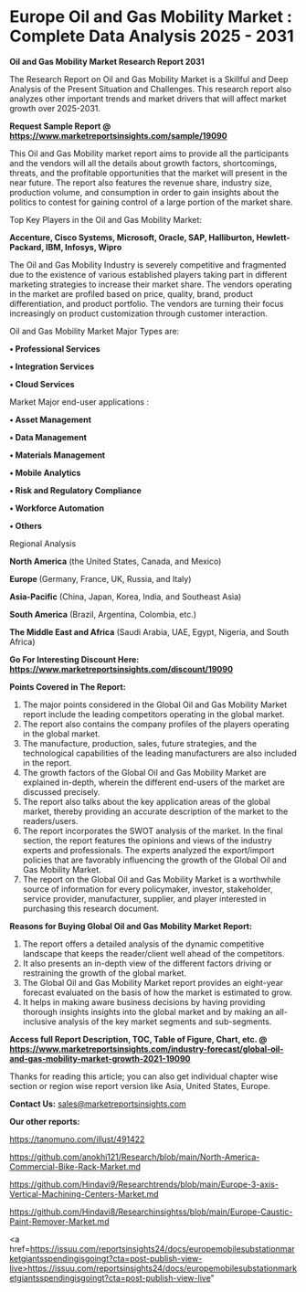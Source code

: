 # Europe Oil and Gas Mobility Market : Complete Data Analysis 2025 - 2031

<strong>Oil and Gas Mobility Market Research Report 2031</strong>

The Research Report on Oil and Gas Mobility Market is a Skillful and Deep Analysis of the Present Situation and Challenges. This research report also analyzes other important trends and market drivers that will affect market growth over 2025-2031.

<strong>Request Sample Report @ <a href=https://www.marketreportsinsights.com/sample/19090>https://www.marketreportsinsights.com/sample/19090</a></strong>

This Oil and Gas Mobility market report aims to provide all the participants and the vendors will all the details about growth factors, shortcomings, threats, and the profitable opportunities that the market will present in the near future. The report also features the revenue share, industry size, production volume, and consumption in order to gain insights about the politics to contest for gaining control of a large portion of the market share.

Top Key Players in the Oil and Gas Mobility Market:

<strong>Accenture, Cisco Systems, Microsoft, Oracle, SAP, Halliburton, Hewlett-Packard, IBM, Infosys, Wipro</strong>

The Oil and Gas Mobility Industry is severely competitive and fragmented due to the existence of various established players taking part in different marketing strategies to increase their market share. The vendors operating in the market are profiled based on price, quality, brand, product differentiation, and product portfolio. The vendors are turning their focus increasingly on product customization through customer interaction.

Oil and Gas Mobility Market Major Types are:

<strong>• Professional Services

• Integration Services

• Cloud Services</strong>

Market Major end-user applications :

<strong>• Asset Management

• Data Management

• Materials Management

• Mobile Analytics

• Risk and Regulatory Compliance

• Workforce Automation

• Others</strong>

Regional Analysis

</u><strong><b>North America</b></strong> (the United States, Canada, and Mexico)

<strong><b>Europe </b></strong>(Germany, France, UK, Russia, and Italy)

<strong><b>Asia-Pacific</b></strong> (China, Japan, Korea, India, and Southeast Asia)

<strong><b>South America</b></strong> (Brazil, Argentina, Colombia, etc.)

<strong><b>The Middle East and Africa</b></strong> (Saudi Arabia, UAE, Egypt, Nigeria, and South Africa)

<strong>Go For Interesting Discount Here: <a href=https://www.marketreportsinsights.com/discount/19090>https://www.marketreportsinsights.com/discount/19090</a></strong>

<strong>Points Covered in The Report:</strong>
<ol>
  <li>The major points considered in the Global Oil and Gas Mobility Market report include the leading competitors operating in the global market.</li>
  <li>The report also contains the company profiles of the players operating in the global market.</li>
  <li>The manufacture, production, sales, future strategies, and the technological capabilities of the leading manufacturers are also included in the report.</li>
  <li>The growth factors of the Global Oil and Gas Mobility Market are explained in-depth, wherein the different end-users of the market are discussed precisely.</li>
  <li>The report also talks about the key application areas of the global market, thereby providing an accurate description of the market to the readers/users.</li>
  <li>The report incorporates the SWOT analysis of the market. In the final section, the report features the opinions and views of the industry experts and professionals. The experts analyzed the export/import policies that are favorably influencing the growth of the Global Oil and Gas Mobility Market.</li>
  <li>The report on the Global Oil and Gas Mobility Market is a worthwhile source of information for every policymaker, investor, stakeholder, service provider, manufacturer, supplier, and player interested in purchasing this research document.</li>
</ol>
<strong>Reasons for Buying Global Oil and Gas Mobility Market Report:</strong>

<ol>
  <li>The report offers a detailed analysis of the dynamic competitive landscape that keeps the reader/client well ahead of the competitors.</li>
  <li>It also presents an in-depth view of the different factors driving or restraining the growth of the global market.</li>
  <li>The Global Oil and Gas Mobility Market report provides an eight-year forecast evaluated on the basis of how the market is estimated to grow.</li>
  <li>It helps in making aware business decisions by having providing thorough insights insights into the global market and by making an all-inclusive analysis of the key market segments and sub-segments.</li>
</ol>
<strong>Access full Report Description, TOC, Table of Figure, Chart, etc. @ <a href=https://www.marketreportsinsights.com/industry-forecast/global-oil-and-gas-mobility-market-growth-2021-19090>https://www.marketreportsinsights.com/industry-forecast/global-oil-and-gas-mobility-market-growth-2021-19090</a></strong>


Thanks for reading this article; you can also get individual chapter wise section or region wise report version like Asia, United States, Europe.

<strong>Contact Us:</strong>
sales@marketreportsinsights.com

<strong>Our other reports:</strong>

<a href=https://tanomuno.com/illust/491422>https://tanomuno.com/illust/491422</a>

<a href=https://github.com/anokhi121/Research/blob/main/North-America-Commercial-Bike-Rack-Market.md>https://github.com/anokhi121/Research/blob/main/North-America-Commercial-Bike-Rack-Market.md</a>

<a href=https://github.com/Hindavi9/Researchtrends/blob/main/Europe-3-axis-Vertical-Machining-Centers-Market.md>https://github.com/Hindavi9/Researchtrends/blob/main/Europe-3-axis-Vertical-Machining-Centers-Market.md</a>

<a href=https://github.com/Hindavi8/Researchinsightss/blob/main/Europe-Caustic-Paint-Remover-Market.md>https://github.com/Hindavi8/Researchinsightss/blob/main/Europe-Caustic-Paint-Remover-Market.md</a>

<a href=https://issuu.com/reportsinsights24/docs/europemobilesubstationmarketgiantsspendingisgoingt?cta=post-publish-view-live>https://issuu.com/reportsinsights24/docs/europemobilesubstationmarketgiantsspendingisgoingt?cta=post-publish-view-live</a>"
